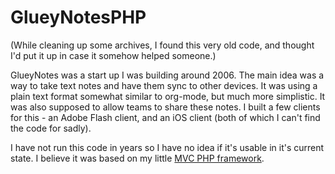 # GlueyNotesPHP

(While cleaning up some archives, I found this very old code, and thought I'd put it up in case it somehow helped someone.)

GlueyNotes was a start up I was building around 2006. The main idea was a way to take text notes and have them sync to other devices. It was using a plain text format somewhat similar to org-mode, but much more simplistic. It was also supposed to allow teams to share these notes. I built a few clients for this - an Adobe Flash client, and an iOS client (both of which I can't find the code for sadly). 

I have not run this code in years so I have no idea if it's usable in it's current state. I believe it was based on my little [MVC PHP framework](https://github.com/robrohan/MvCphp).



